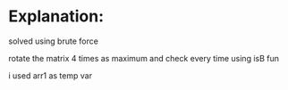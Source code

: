 # Explanation:

solved using brute force

rotate the matrix $4$ times as maximum and check every time using isB fun

i used arr1 as temp var
 
